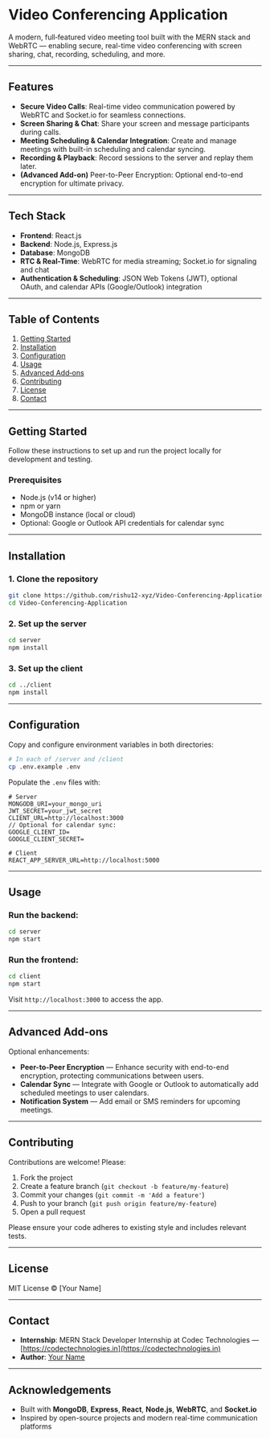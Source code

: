 # Video Conferencing Application

A modern, full‑featured video meeting tool built with the MERN stack and WebRTC — enabling secure, real-time video conferencing with screen sharing, chat, recording, scheduling, and more.

---

##  Features

- **Secure Video Calls**: Real-time video communication powered by WebRTC and Socket.io for seamless connections.
- **Screen Sharing & Chat**: Share your screen and message participants during calls.
- **Meeting Scheduling & Calendar Integration**: Create and manage meetings with built-in scheduling and calendar syncing.
- **Recording & Playback**: Record sessions to the server and replay them later.
- **(Advanced Add-on)** Peer-to-Peer Encryption: Optional end-to-end encryption for ultimate privacy.

---

##  Tech Stack

- **Frontend**: React.js  
- **Backend**: Node.js, Express.js  
- **Database**: MongoDB  
- **RTC & Real-Time**: WebRTC for media streaming; Socket.io for signaling and chat  
- **Authentication & Scheduling**: JSON Web Tokens (JWT), optional OAuth, and calendar APIs (Google/Outlook) integration  

---

##  Table of Contents

1. [Getting Started](#getting-started)  
2. [Installation](#installation)  
3. [Configuration](#configuration)  
4. [Usage](#usage)  
5. [Advanced Add‑ons](#advanced-add-ons)  
6. [Contributing](#contributing)  
7. [License](#license)  
8. [Contact](#contact)  

---

##  Getting Started

Follow these instructions to set up and run the project locally for development and testing.

### Prerequisites

- Node.js (v14 or higher)
- npm or yarn
- MongoDB instance (local or cloud)
- Optional: Google or Outlook API credentials for calendar sync

---

##  Installation

### 1. Clone the repository
```bash
git clone https://github.com/rishu12-xyz/Video-Conferencing-Application.git
cd Video-Conferencing-Application
```

### 2. Set up the server
```bash
cd server
npm install
```

### 3. Set up the client
```bash
cd ../client
npm install
```

---

##  Configuration

Copy and configure environment variables in both directories:

```bash
# In each of /server and /client
cp .env.example .env
```

Populate the `.env` files with:

```text
# Server
MONGODB_URI=your_mongo_uri
JWT_SECRET=your_jwt_secret
CLIENT_URL=http://localhost:3000
// Optional for calendar sync:
GOOGLE_CLIENT_ID=
GOOGLE_CLIENT_SECRET=

# Client
REACT_APP_SERVER_URL=http://localhost:5000
```

---

##  Usage

### Run the backend:
```bash
cd server
npm start
```

### Run the frontend:
```bash
cd client
npm start
```

Visit `http://localhost:3000` to access the app.

---

##  Advanced Add‑ons

Optional enhancements:

- **Peer-to-Peer Encryption** — Enhance security with end-to-end encryption, protecting communications between users.
- **Calendar Sync** — Integrate with Google or Outlook to automatically add scheduled meetings to user calendars.
- **Notification System** — Add email or SMS reminders for upcoming meetings.

---

##  Contributing

Contributions are welcome! Please:

1. Fork the project  
2. Create a feature branch (`git checkout -b feature/my-feature`)  
3. Commit your changes (`git commit -m 'Add a feature'`)  
4. Push to your branch (`git push origin feature/my-feature`)  
5. Open a pull request  

Please ensure your code adheres to existing style and includes relevant tests.

---

##  License

MIT License © [Your Name]

---

##  Contact

- **Internship**: MERN Stack Developer Internship at Codec Technologies — [https://codectechnologies.in](https://codectechnologies.in)  
- **Author**: [Your Name](mailto:your.email@example.com)

---

##  Acknowledgements

- Built with **MongoDB**, **Express**, **React**, **Node.js**, **WebRTC**, and **Socket.io**  
- Inspired by open-source projects and modern real-time communication platforms
